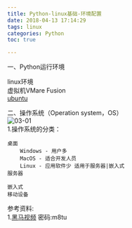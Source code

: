 ```yaml
---
title: Python-linux基础-环境配置
date: 2018-04-13 17:14:29
tags: linux
categories: Python
toc: true

---
```


一、Python运行环境

linux环境		
虚拟机VMare Fusion		
[ubuntu](http://www.ubuntu.org.cn/download/desktop)    


二、操作系统（Operation system，OS）    
![03-01](03-01.png)  
1.操作系统的分类：
	
	桌面
		Windows - 用户多
		MacOS - 适合开发人员
		Linux - 应用软件少 适用于服务器|嵌入式
	服务器
		
	嵌入式
	移动设备
	



参考资料:    
1.[黑马视频](https://pan.baidu.com/s/1o3eZ1nJTKDi4PRZpeUizgw)  密码:m8tu
